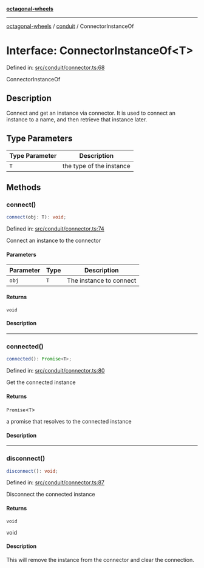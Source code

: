 [**octagonal-wheels**](../../../../README.md)

***

[octagonal-wheels](../../../../globals.md) / [conduit](../README.md) / ConnectorInstanceOf

# Interface: ConnectorInstanceOf\<T\>

Defined in: [src/conduit/connector.ts:68](https://github.com/vrtmrz/octagonal-wheels/blob/main/src/conduit/connector.ts#L68)

ConnectorInstanceOf

## Description

Connect and get an instance via connector.
It is used to connect an instance to a name, and then retrieve that instance later.

## Type Parameters

| Type Parameter | Description |
| ------ | ------ |
| `T` | the type of the instance |

## Methods

### connect()

```ts
connect(obj: T): void;
```

Defined in: [src/conduit/connector.ts:74](https://github.com/vrtmrz/octagonal-wheels/blob/main/src/conduit/connector.ts#L74)

Connect an instance to the connector

#### Parameters

| Parameter | Type | Description |
| ------ | ------ | ------ |
| `obj` | `T` | The instance to connect |

#### Returns

`void`

#### Description

***

### connected()

```ts
connected(): Promise<T>;
```

Defined in: [src/conduit/connector.ts:80](https://github.com/vrtmrz/octagonal-wheels/blob/main/src/conduit/connector.ts#L80)

Get the connected instance

#### Returns

`Promise`\<`T`\>

a promise that resolves to the connected instance

#### Description

***

### disconnect()

```ts
disconnect(): void;
```

Defined in: [src/conduit/connector.ts:87](https://github.com/vrtmrz/octagonal-wheels/blob/main/src/conduit/connector.ts#L87)

Disconnect the connected instance

#### Returns

`void`

void

#### Description

This will remove the instance from the connector and clear the connection.
